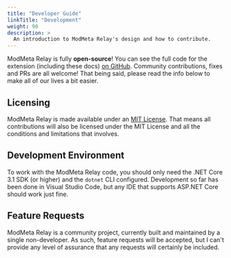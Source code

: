 ```yaml
---
title: "Developer Guide"
linkTitle: "Development"
weight: 90
description: >
  An introduction to ModMeta Relay's design and how to contribute.
---
```


ModMeta Relay is fully **open-source**! You can see the full code for the extension (including these docs) [on GitHub](https://github.com/agc93/modmeta-relay). Community contributions, fixes and PRs are all welcome! That being said, please read the info below to make all of our lives a bit easier.

## Licensing

ModMeta Relay is made available under an [MIT License](https://opensource.org/licenses/MIT). That means all contributions will also be licensed under the MIT License and all the conditions and limitations that involves.

## Development Environment

To work with the ModMeta Relay code, you should only need the .NET Core 3.1 SDK (or higher) and the `dotnet` CLI configured. Development so far has been done in Visual Studio Code, but any IDE that supports ASP.NET Core should work just fine.

## Feature Requests

ModMeta Relay is a community project, currently built and maintained by a single non-developer. As such, feature requests will be accepted, but I can't provide any level of assurance that any requests will certainly be included.